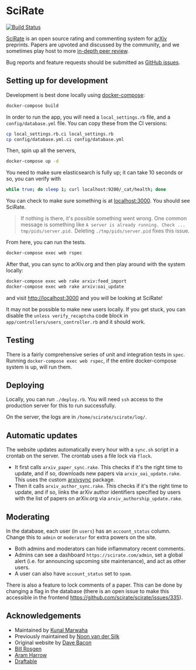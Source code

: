# SciRate

[![Build Status](https://github.com/scirate/scirate/actions/workflows/ci.yaml/badge.svg)](https://github.com/scirate/scirate/actions/workflows/ci.yaml)

[SciRate](https://scirate.com/) is an open source rating and commenting system
for [arXiv](http://arxiv.org/) preprints. Papers are upvoted and discussed by
the community, and we sometimes play host to more [in-depth peer
review](https://scirate.com/tqc-2014-program-committee).

Bug reports and feature requests should be submitted as [GitHub
issues](https://github.com/scirate/scirate/issues).

## Setting up for development

Development is best done locally using [docker-compose](https://docs.docker.com/compose/install/):

```sh
docker-compose build
```

In order to run the app, you will need a `local_settings.rb` file, and a
`config/database.yml` file. You can copy these from the CI versions:

```sh
cp local_settings.rb.ci local_settings.rb
cp config/database.yml.ci config/database.yml
```

Then, spin up all the servers,

```sh
docker-compose up -d
```

You need to make sure elasticsearch is fully up; it can take 10 seconds or so, you can verify with
```sh
while true; do sleep 1; curl localhost:9200/_cat/health; done
```

You can check to make sure something is at <localhost:3000>. You should see SciRate.

> If nothing is there, it's possible something went wrong. One common message is something like  `A server is already running. Check ... tmp/pids/server.pid.` Deleting `./tmp/pids/server.pid` fixes this issue.

From here, you can run the tests.

```sh
docker-compose exec web rspec
```

After that, you can sync to arXiv.org and then play around with the system
locally:

```sh
docker-compose exec web rake arxiv:feed_import
docker-compose exec web rake arxiv:oai_update
```

and visit <http://localhost:3000> and you will be looking at SciRate!

It may not be possible to make new users locally. If you get stuck, you can disable the `unless verify_recaptcha` code block in `app/controllers/users_controller.rb` and it should work.

## Testing

There is a fairly comprehensive series of unit and integration tests in
`spec`. Running `docker-compose exec web rspec`, if the entire docker-compose
system is up, will run them.

## Deploying

Locally, you can run `./deploy.rb`. You will need `ssh` access to the production server for this to run successfully.

On the server, the logs are in `/home/scirate/scirate/log/`.

## Automatic updates

The website updates automatically every hour with a `sync.sh` script in a crontab on the server. The crontab uses a file lock via `flock`.
* It first calls `arxiv_paper_sync.rake`. This checks if it's the right time to update, and if so, downloads new papers via `arxiv_oai_update.rake`. This uses the custom [arxivsync](https://github.com/scirate/arxivsync) package.
* Then it calls `arxiv_author_sync.rake`. This checks if it's the right time to update, and if so, links the arXiv author identifiers specified by users with the list of papers on arXiv.org via `arxiv_authorship_update.rake`.


## Moderating

In the database, each user (in `users`) has an `account_status` column. Change this to `admin` or `moderator` for extra powers on the site.

* Both admins and moderators can hide inflammatory recent comments.
* Admins can see a dashboard `https://scirate.com/admin`, set a global alert (i.e. for announcing upcoming site maintenance), and act as other users.
* A user can also have `account_status` set to `spam`.

There is also a feature to lock comments of a paper. This can be done by changing a flag in the database (there is an open issue to make this accessible in the frontend https://github.com/scirate/scirate/issues/335).

## Acknowledgements

- Maintained by [Kunal Marwaha](https://kunalmarwaha.com/about)
- Previously maintained by [Noon van der Silk](https://github.com/silky)
- Original website by [Dave Bacon](http://dabacon.org)
- [Bill Rosgen](http://intractable.ca/bill/)
- [Aram Harrow](http://www.mit.edu/~aram/)
- [Draftable](https://draftable.com/)
